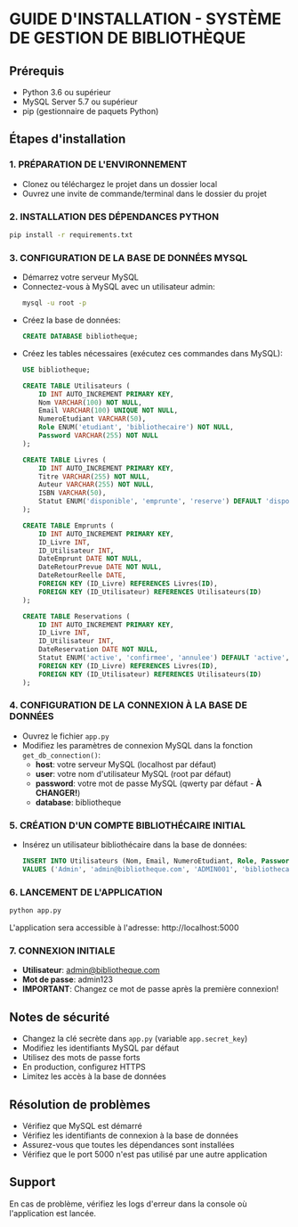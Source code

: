 # GUIDE D'INSTALLATION - SYSTÈME DE GESTION DE BIBLIOTHÈQUE

## Prérequis

- Python 3.6 ou supérieur
- MySQL Server 5.7 ou supérieur
- pip (gestionnaire de paquets Python)

## Étapes d'installation

### 1. PRÉPARATION DE L'ENVIRONNEMENT

- Clonez ou téléchargez le projet dans un dossier local
- Ouvrez une invite de commande/terminal dans le dossier du projet

### 2. INSTALLATION DES DÉPENDANCES PYTHON

```bash
pip install -r requirements.txt
```

### 3. CONFIGURATION DE LA BASE DE DONNÉES MYSQL

- Démarrez votre serveur MySQL
- Connectez-vous à MySQL avec un utilisateur admin:
  ```bash
  mysql -u root -p
  ```
- Créez la base de données:
  ```sql
  CREATE DATABASE bibliotheque;
  ```
- Créez les tables nécessaires (exécutez ces commandes dans MySQL):
  ```sql
  USE bibliotheque;
  
  CREATE TABLE Utilisateurs (
      ID INT AUTO_INCREMENT PRIMARY KEY,
      Nom VARCHAR(100) NOT NULL,
      Email VARCHAR(100) UNIQUE NOT NULL,
      NumeroEtudiant VARCHAR(50),
      Role ENUM('etudiant', 'bibliothecaire') NOT NULL,
      Password VARCHAR(255) NOT NULL
  );
  
  CREATE TABLE Livres (
      ID INT AUTO_INCREMENT PRIMARY KEY,
      Titre VARCHAR(255) NOT NULL,
      Auteur VARCHAR(255) NOT NULL,
      ISBN VARCHAR(50),
      Statut ENUM('disponible', 'emprunte', 'reserve') DEFAULT 'disponible'
  );
  
  CREATE TABLE Emprunts (
      ID INT AUTO_INCREMENT PRIMARY KEY,
      ID_Livre INT,
      ID_Utilisateur INT,
      DateEmprunt DATE NOT NULL,
      DateRetourPrevue DATE NOT NULL,
      DateRetourReelle DATE,
      FOREIGN KEY (ID_Livre) REFERENCES Livres(ID),
      FOREIGN KEY (ID_Utilisateur) REFERENCES Utilisateurs(ID)
  );
  
  CREATE TABLE Reservations (
      ID INT AUTO_INCREMENT PRIMARY KEY,
      ID_Livre INT,
      ID_Utilisateur INT,
      DateReservation DATE NOT NULL,
      Statut ENUM('active', 'confirmee', 'annulee') DEFAULT 'active',
      FOREIGN KEY (ID_Livre) REFERENCES Livres(ID),
      FOREIGN KEY (ID_Utilisateur) REFERENCES Utilisateurs(ID)
  );
  ```

### 4. CONFIGURATION DE LA CONNEXION À LA BASE DE DONNÉES

- Ouvrez le fichier `app.py`
- Modifiez les paramètres de connexion MySQL dans la fonction `get_db_connection()`:
  - **host**: votre serveur MySQL (localhost par défaut)
  - **user**: votre nom d'utilisateur MySQL (root par défaut)
  - **password**: votre mot de passe MySQL (qwerty par défaut - **À CHANGER!**)
  - **database**: bibliotheque

### 5. CRÉATION D'UN COMPTE BIBLIOTHÉCAIRE INITIAL

- Insérez un utilisateur bibliothécaire dans la base de données:
  ```sql
  INSERT INTO Utilisateurs (Nom, Email, NumeroEtudiant, Role, Password)
  VALUES ('Admin', 'admin@bibliotheque.com', 'ADMIN001', 'bibliothecaire', 'admin123');
  ```

### 6. LANCEMENT DE L'APPLICATION

```bash
python app.py
```

L'application sera accessible à l'adresse: http://localhost:5000

### 7. CONNEXION INITIALE

- **Utilisateur**: admin@bibliotheque.com
- **Mot de passe**: admin123
- **IMPORTANT**: Changez ce mot de passe après la première connexion!

## Notes de sécurité

- Changez la clé secrète dans `app.py` (variable `app.secret_key`)
- Modifiez les identifiants MySQL par défaut
- Utilisez des mots de passe forts
- En production, configurez HTTPS
- Limitez les accès à la base de données

## Résolution de problèmes

- Vérifiez que MySQL est démarré
- Vérifiez les identifiants de connexion à la base de données
- Assurez-vous que toutes les dépendances sont installées
- Vérifiez que le port 5000 n'est pas utilisé par une autre application

## Support

En cas de problème, vérifiez les logs d'erreur dans la console où l'application est lancée.